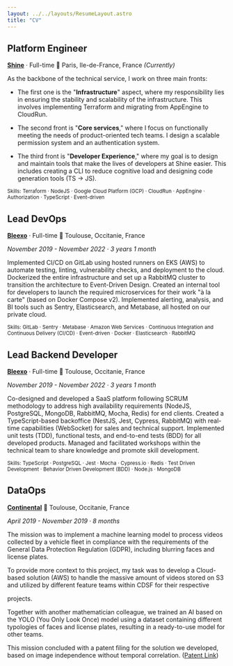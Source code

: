 ```yaml
---
layout: ../../layouts/ResumeLayout.astro
title: "CV"
---
```


## Platform Engineer

[**Shine**](https://www.linkedin.com/company/shine-tools) · Full-time 📍 Paris, Ile-de-France, France _(Currently)_

As the backbone of the technical service, I work on three main fronts:

- The first one is the "**Infrastructure**" aspect, where my responsibility lies in ensuring the stability and scalability of the infrastructure. This involves implementing Terraform and migrating from AppEngine to CloudRun.

- The second front is "**Core services**," where I focus on functionally meeting the needs of product-oriented tech teams. I design a scalable permission system and an authentication system.

- The third front is "**Developer Experience**," where my goal is to design and maintain tools that make the lives of developers at Shine easier. This includes creating a CLI to reduce cognitive load and designing code generation tools (TS -> JS).

<sub>Skills: Terraform · NodeJS · Google Cloud Platform (GCP) · CloudRun · AppEngine · Authorization · TypeScript · Event-driven</sub>

## Lead DevOps

[**Bleexo**](https://www.linkedin.com/company/bleexo/) · Full-time 📍 Toulouse, Occitanie, France

_November 2019 - November 2022 · 3 years 1 month_

Implemented CI/CD on GitLab using hosted runners on EKS (AWS) to automate testing, linting, vulnerability checks, and deployment to the cloud. Dockerized the entire infrastructure and set up a RabbitMQ cluster to transition the architecture to Event-Driven Design. Created an internal tool for developers to launch the required microservices for their work "à la carte" (based on Docker Compose v2). Implemented alerting, analysis, and BI tools such as Sentry, Elasticsearch, and Metabase, all hosted on our private cloud.

<sub>Skills: GitLab · Sentry · Metabase · Amazon Web Services · Continuous Integration and Continuous Delivery (CI/CD) · Event-driven · Docker · Elasticsearch · RabbitMQ</sub>

## Lead Backend Developer

[**Bleexo**](https://www.linkedin.com/company/bleexo/) · Full-time 📍 Toulouse, Occitanie, France

_November 2019 - November 2022 · 3 years 1 month_

Co-designed and developed a SaaS platform following SCRUM methodology to address high availability requirements (NodeJS, PostgreSQL, MongoDB, RabbitMQ, Mocha, Redis) for end clients. Created a TypeScript-based backoffice (NestJS, Jest, Cypress, RabbitMQ) with real-time capabilities (WebSocket) for sales and technical support. Implemented unit tests (TDD), functional tests, and end-to-end tests (BDD) for all developed products. Managed and facilitated workshops within the technical team to share knowledge and promote skill development.

<sub>Skills: TypeScript · PostgreSQL · Jest · Mocha · Cypress.io · Redis · Test Driven Development · Behavior Driven Development (BDD) · Node.js · MongoDB</sub>

## DataOps

[**Continental**](https://www.linkedin.com/company/continental/) 📍 Toulouse, Occitanie, France

_April 2019 - November 2019 · 8 months_

The mission was to implement a machine learning model to process videos collected by a vehicle fleet in compliance with the requirements of the General Data Protection Regulation (GDPR), including blurring faces and license plates.

To provide more context to this project, my task was to develop a Cloud-based solution (AWS) to handle the massive amount of videos stored on S3 and utilized by different feature teams within CDSF for their respective

projects.

Together with another mathematician colleague, we trained an AI based on the YOLO (You Only Look Once) model using a dataset containing different typologies of faces and license plates, resulting in a ready-to-use model for other teams.

This mission concluded with a patent filing for the solution we developed, based on image independence without temporal correlation. ([Patent Link](https://data.inpi.fr/brevets/FR3099841))
